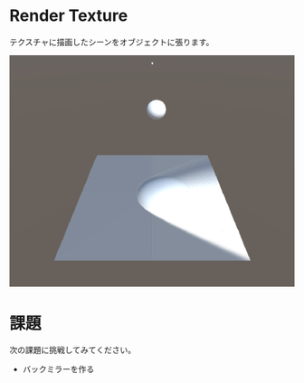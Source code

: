 # Render Texture
テクスチャに描画したシーンをオブジェクトに張ります。

![結果画像](result.png)

# 課題
次の課題に挑戦してみてください。

- バックミラーを作る
